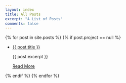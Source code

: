 ```yaml
---
layout: index
title: All Posts
excerpt: "A List of Posts"
comments: false
---
```

<div class="post-list">
    {% for post in site.posts %} 
        {% if post.project == null %}
    <ul>
        <li class="wow fadeInLeft" data-wow-duration="1.5s">
            <a class="zoombtn" href="{{ site.url }}{{ post.url }}">{{ post.title }}</a>
            <p>{{ post.excerpt }}</p>
            <a href="{{ site.url }}{{ post.url }}" class="btn zoombtn">Read More</a>
        </li>
    </ul>
        {% endif %}
    {% endfor %}
</div>